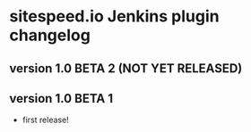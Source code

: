 # sitespeed.io Jenkins plugin changelog

version 1.0 BETA 2 (NOT YET RELEASED)
----------------------

version 1.0 BETA 1
------------------------
* first release!